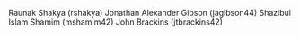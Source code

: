 Raunak Shakya (rshakya)
Jonathan Alexander Gibson (jagibson44)
Shazibul Islam Shamim (mshamim42)
John Brackins (jtbrackins42)
